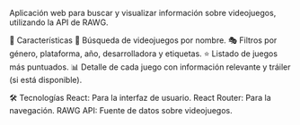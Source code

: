 Aplicación web para buscar y visualizar información sobre videojuegos, utilizando la API de RAWG.

🚀 Características
📌 Búsqueda de videojuegos por nombre.
🎭 Filtros por género, plataforma, año, desarrolladora y etiquetas.
⭐ Listado de juegos más puntuados.
📊 Detalle de cada juego con información relevante y tráiler (si está disponible).

🛠️ Tecnologías
React: Para la interfaz de usuario.
React Router: Para la navegación.
RAWG API: Fuente de datos sobre videojuegos.
